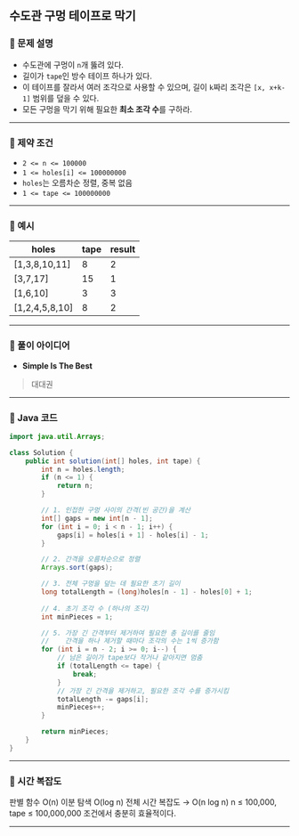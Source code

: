 ## 수도관 구멍 테이프로 막기

### 📌 문제 설명

* 수도관에 구멍이 `n`개 뚫려 있다.
* 길이가 `tape`인 방수 테이프 하나가 있다.
* 이 테이프를 잘라서 여러 조각으로 사용할 수 있으며,
  길이 `k`짜리 조각은 `[x, x+k-1]` 범위를 덮을 수 있다.
* 모든 구멍을 막기 위해 필요한 **최소 조각 수**를 구하라.

---

### 📌 제약 조건

* `2 <= n <= 100000`
* `1 <= holes[i] <= 100000000`
* `holes`는 오름차순 정렬, 중복 없음
* `1 <= tape <= 100000000`

---

### 📌 예시

| holes           | tape | result |
| --------------- | ---- | ------ |
| \[1,3,8,10,11]  | 8    | 2      |
| \[3,7,17]       | 15   | 1      |
| \[1,6,10]       | 3    | 3      |
| \[1,2,4,5,8,10] | 8    | 2      |

---

### 📌 풀이 아이디어
* **Simple Is The Best**
> 대대권
---

### 📌 Java 코드

```java
import java.util.Arrays;

class Solution {
    public int solution(int[] holes, int tape) {
        int n = holes.length;
        if (n <= 1) {
            return n;
        }

        // 1. 인접한 구멍 사이의 간격(빈 공간)을 계산
        int[] gaps = new int[n - 1];
        for (int i = 0; i < n - 1; i++) {
            gaps[i] = holes[i + 1] - holes[i] - 1;
        }

        // 2. 간격을 오름차순으로 정렬
        Arrays.sort(gaps);

        // 3. 전체 구멍을 덮는 데 필요한 초기 길이
        long totalLength = (long)holes[n - 1] - holes[0] + 1;
        
        // 4. 초기 조각 수 (하나의 조각)
        int minPieces = 1;

        // 5. 가장 긴 간격부터 제거하여 필요한 총 길이를 줄임
        //    간격을 하나 제거할 때마다 조각의 수는 1씩 증가함
        for (int i = n - 2; i >= 0; i--) {
            // 남은 길이가 tape보다 작거나 같아지면 멈춤
            if (totalLength <= tape) {
                break;
            }
            // 가장 긴 간격을 제거하고, 필요한 조각 수를 증가시킴
            totalLength -= gaps[i];
            minPieces++;
        }

        return minPieces;
    }
}
```

---

### 📌 시간 복잡도
판별 함수 O(n)
이분 탐색 O(log n)
전체 시간 복잡도 → O(n log n)
n ≤ 100,000, tape ≤ 100,000,000 조건에서 충분히 효율적이다.

---

